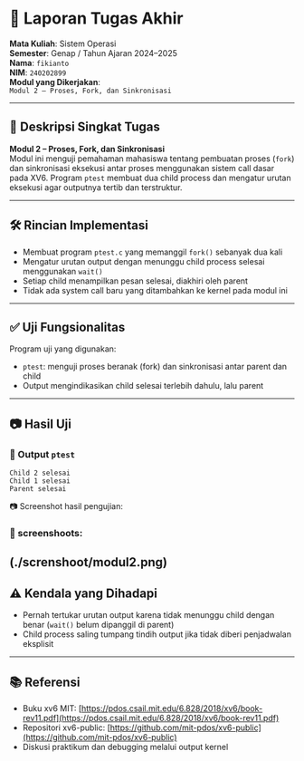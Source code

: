 
# 📝 Laporan Tugas Akhir

**Mata Kuliah**: Sistem Operasi  
**Semester**: Genap / Tahun Ajaran 2024–2025  
**Nama**: `fikianto`  
**NIM**: `240202899`  
**Modul yang Dikerjakan**:  
`Modul 2 – Proses, Fork, dan Sinkronisasi`

---

## 📌 Deskripsi Singkat Tugas

**Modul 2 – Proses, Fork, dan Sinkronisasi**  
Modul ini menguji pemahaman mahasiswa tentang pembuatan proses (`fork`) dan sinkronisasi eksekusi antar proses menggunakan sistem call dasar pada XV6. Program `ptest` membuat dua child process dan mengatur urutan eksekusi agar outputnya tertib dan terstruktur.

---

## 🛠️ Rincian Implementasi

- Membuat program `ptest.c` yang memanggil `fork()` sebanyak dua kali
- Mengatur urutan output dengan menunggu child process selesai menggunakan `wait()`
- Setiap child menampilkan pesan selesai, diakhiri oleh parent
- Tidak ada system call baru yang ditambahkan ke kernel pada modul ini

---

## ✅ Uji Fungsionalitas

Program uji yang digunakan:

- `ptest`: menguji proses beranak (fork) dan sinkronisasi antar parent dan child
- Output mengindikasikan child selesai terlebih dahulu, lalu parent

---

## 📷 Hasil Uji

### 📍 Output `ptest`

```
Child 2 selesai
Child 1 selesai
Parent selesai
```

📷 Screenshot hasil pengujian:  
### 📸 screenshoots:
(./screnshoot/modul2.png)
---

## ⚠️ Kendala yang Dihadapi

- Pernah tertukar urutan output karena tidak menunggu child dengan benar (`wait()` belum dipanggil di parent)
- Child process saling tumpang tindih output jika tidak diberi penjadwalan eksplisit

---

## 📚 Referensi

- Buku xv6 MIT: [https://pdos.csail.mit.edu/6.828/2018/xv6/book-rev11.pdf](https://pdos.csail.mit.edu/6.828/2018/xv6/book-rev11.pdf)
- Repositori xv6-public: [https://github.com/mit-pdos/xv6-public](https://github.com/mit-pdos/xv6-public)
- Diskusi praktikum dan debugging melalui output kernel

